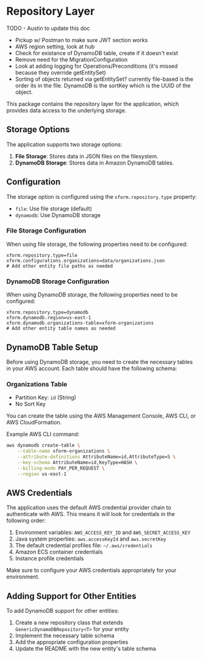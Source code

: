 # Repository Layer

TODO - Austin to update this doc

- Pickup w/ Postman to make sure JWT section works
- AWS region setting, look at hub
- Check for existance of DynamoDB table, create if it doesn't exist
- Remove need for the MigrationConfiguration 
- Look at adding logging for Operations/Preconditions (it's missed because they override getEntitySet)
- Sorting of objects returned via getEntitySet? currently file-based is the order its in the file.  DynamoDB is the sortKey which is the UUID of the object.

This package contains the repository layer for the application, which provides data access to the underlying storage.

## Storage Options

The application supports two storage options:

1. **File Storage**: Stores data in JSON files on the filesystem.
2. **DynamoDB Storage**: Stores data in Amazon DynamoDB tables.

## Configuration

The storage option is configured using the `xform.repository.type` property:

- `file`: Use file storage (default)
- `dynamodb`: Use DynamoDB storage

### File Storage Configuration

When using file storage, the following properties need to be configured:

```properties
xform.repository.type=file
xform.configurations.organizations=data/organizations.json
# Add other entity file paths as needed
```

### DynamoDB Storage Configuration

When using DynamoDB storage, the following properties need to be configured:

```properties
xform.repository.type=dynamodb
xform.dynamodb.region=us-east-1
xform.dynamodb.organizations-table=xform-organizations
# Add other entity table names as needed
```

## DynamoDB Table Setup

Before using DynamoDB storage, you need to create the necessary tables in your AWS account. Each table should have the following schema:

### Organizations Table

- Partition Key: `id` (String)
- No Sort Key

You can create the table using the AWS Management Console, AWS CLI, or AWS CloudFormation.

Example AWS CLI command:

```bash
aws dynamodb create-table \
    --table-name xform-organizations \
    --attribute-definitions AttributeName=id,AttributeType=S \
    --key-schema AttributeName=id,KeyType=HASH \
    --billing-mode PAY_PER_REQUEST \
    --region us-east-1
```

## AWS Credentials

The application uses the default AWS credential provider chain to authenticate with AWS. This means it will look for credentials in the following order:

1. Environment variables: `AWS_ACCESS_KEY_ID` and `AWS_SECRET_ACCESS_KEY`
2. Java system properties: `aws.accessKeyId` and `aws.secretKey`
3. The default credential profiles file: `~/.aws/credentials`
4. Amazon ECS container credentials
5. Instance profile credentials

Make sure to configure your AWS credentials appropriately for your environment.

## Adding Support for Other Entities

To add DynamoDB support for other entities:

1. Create a new repository class that extends `GenericDynamoDBRepository<T>` for your entity
2. Implement the necessary table schema
3. Add the appropriate configuration properties
4. Update the README with the new entity's table schema
